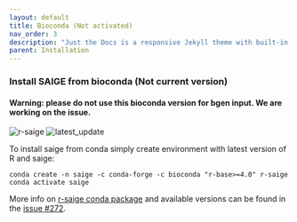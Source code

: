 ```yaml
---
layout: default
title: Bioconda (Not activated)
nav_order: 3
description: "Just the Docs is a responsive Jekyll theme with built-in search that is easily customizable and hosted on GitHub Pages."
parent: Installation
---
```


###  Install SAIGE from bioconda (Not current version)

#### Warning: please do not use this bioconda version for bgen input. We are working on the issue.
![r-saige](https://anaconda.org/bioconda/r-saige/badges/version.svg)
![latest_update](https://anaconda.org/bioconda/r-saige/badges/latest_release_date.svg)

To install saige from conda simply create environment with latest version of R and saige:
```
conda create -n saige -c conda-forge -c bioconda "r-base>=4.0" r-saige
conda activate saige
```

More info on [r-saige conda package](https://anaconda.org/bioconda/r-saige) and available versions can be found in the [issue #272](https://github.com/weizhouUMICH/SAIGE/issues/272).

